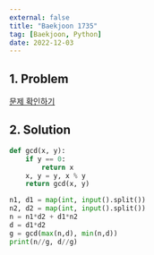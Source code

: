 ```yaml
---
external: false
title: "Baekjoon 1735"
tag: [Baekjoon, Python]
date: 2022-12-03
---
```


## 1. Problem

[문제 확인하기](https://www.acmicpc.net/problem/1735)

## 2. Solution

```python
def gcd(x, y):
    if y == 0:
        return x
    x, y = y, x % y 
    return gcd(x, y)

n1, d1 = map(int, input().split())
n2, d2 = map(int, input().split())
n = n1*d2 + d1*n2
d = d1*d2
g = gcd(max(n,d), min(n,d))
print(n//g, d//g)
```
